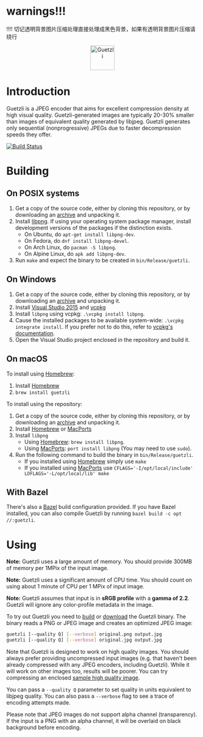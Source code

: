 # warnings!!!
!!!! 切记透明背景图片压缩处理直接处理成黑色背景，如果有透明背景图片压缩请绕行

<p align="center"><img src="https://cloud.githubusercontent.com/assets/203457/24553916/1f3f88b6-162c-11e7-990a-731b2560f15c.png" alt="Guetzli" width="64"></p>

# Introduction

Guetzli is a JPEG encoder that aims for excellent compression density at high
visual quality. Guetzli-generated images are typically 20-30% smaller than
images of equivalent quality generated by libjpeg. Guetzli generates only
sequential (nonprogressive) JPEGs due to faster decompression speeds they offer.

[![Build Status](https://travis-ci.org/google/guetzli.svg?branch=master)](https://travis-ci.org/google/guetzli)

# Building

## On POSIX systems

1.  Get a copy of the source code, either by cloning this repository, or by
    downloading an
    [archive](https://github.com/google/guetzli/archive/master.zip) and
    unpacking it.
2.  Install [libpng](http://www.libpng.org/pub/png/libpng.html).
    If using your operating system
    package manager, install development versions of the packages if the
    distinction exists.
    *   On Ubuntu, do `apt-get install libpng-dev`.
    *   On Fedora, do `dnf install libpng-devel`. 
    *   On Arch Linux, do `pacman -S libpng`.
    *   On Alpine Linux, do `apk add libpng-dev`.
3.  Run `make` and expect the binary to be created in `bin/Release/guetzli`.

## On Windows

1.  Get a copy of the source code, either by cloning this repository, or by
    downloading an
    [archive](https://github.com/google/guetzli/archive/master.zip) and
    unpacking it.
2.  Install [Visual Studio 2015](https://www.visualstudio.com) and
    [vcpkg](https://github.com/Microsoft/vcpkg)
3.  Install `libpng` using vcpkg: `.\vcpkg install libpng`.
4.  Cause the installed packages to be available system-wide: `.\vcpkg integrate
    install`. If you prefer not to do this, refer to [vcpkg's
    documentation](https://github.com/Microsoft/vcpkg/blob/master/docs/EXAMPLES.md#example-1-2).
5.  Open the Visual Studio project enclosed in the repository and build it.

## On macOS

To install using [Homebrew](https://brew.sh/):
1. Install [Homebrew](https://brew.sh/)
2. `brew install guetzli`

To install using the repository:
1.  Get a copy of the source code, either by cloning this repository, or by
    downloading an
    [archive](https://github.com/google/guetzli/archive/master.zip) and
    unpacking it.
2.  Install [Homebrew](https://brew.sh/) or [MacPorts](https://www.macports.org/)
3.  Install `libpng`
    *   Using [Homebrew](https://brew.sh/): `brew install libpng`.
    *   Using [MacPorts](https://www.macports.org/): `port install libpng` (You may need to use `sudo`).
4.  Run the following command to build the binary in `bin/Release/guetzli`.
    *   If you installed using [Homebrew](https://brew.sh/) simply use `make`
    *   If you installed using [MacPorts](https://www.macports.org/) use `CFLAGS='-I/opt/local/include' LDFLAGS='-L/opt/local/lib' make`

## With Bazel

There's also a [Bazel](https://bazel.build) build configuration provided. If you
have Bazel installed, you can also compile Guetzli by running `bazel build -c opt //:guetzli`.

# Using

**Note:** Guetzli uses a large amount of memory. You should provide 300MB of
memory per 1MPix of the input image.

**Note:** Guetzli uses a significant amount of CPU time. You should count on
using about 1 minute of CPU per 1 MPix of input image.

**Note:** Guetzli assumes that input is in **sRGB profile** with a **gamma of
2.2**. Guetzli will ignore any color-profile metadata in the image.

To try out Guetzli you need to [build](#building) or
[download](https://github.com/google/guetzli/releases) the Guetzli binary. The
binary reads a PNG or JPEG image and creates an optimized JPEG image:

```bash
guetzli [--quality Q] [--verbose] original.png output.jpg
guetzli [--quality Q] [--verbose] original.jpg output.jpg
```

Note that Guetzli is designed to work on high quality images. You should always
prefer providing uncompressed input images (e.g. that haven't been already
compressed with any JPEG encoders, including Guetzli). While it will work on other
images too, results will be poorer. You can try compressing an enclosed [sample
high quality
image](https://github.com/google/guetzli/releases/download/v0/bees.png).

You can pass a `--quality Q` parameter to set quality in units equivalent to
libjpeg quality. You can also pass a `--verbose` flag to see a trace of encoding
attempts made.

Please note that JPEG images do not support alpha channel (transparency). If the
input is a PNG with an alpha channel, it will be overlaid on black background
before encoding.
